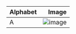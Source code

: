 |Alphabet | Image |
|:---|---:|
|A | ![image](https://user-images.githubusercontent.com/56452820/130693727-2cb77d32-0e21-473b-8d0a-1105ee845838.png) |


